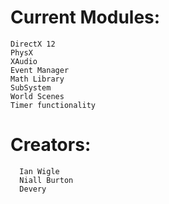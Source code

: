 # Current Modules:
```
DirectX 12
PhysX
XAudio
Event Manager
Math Library
SubSystem 
World Scenes
Timer functionality
```

# Creators:
```
  Ian Wigle
  Niall Burton
  Devery
 ```
# 
